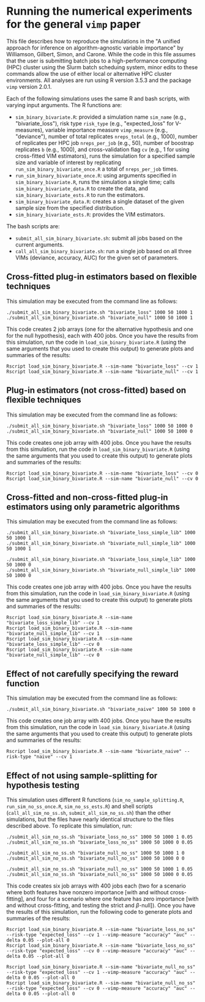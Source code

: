 # Running the numerical experiments for the general `vimp` paper

This file describes how to reproduce the simulations in the "A unified approach for inference on algorithm-agnostic variable importance" by Williamson, Gilbert, Simon, and Carone. While the code in this file assumes that the user is submitting batch jobs to a high-performance computing (HPC) cluster using the Slurm batch scheduing system, minor edits to these commands allow the use of either local or alternative HPC cluster environments. All analyses are run using R version 3.5.3 and the package `vimp` version 2.0.1.

Each of the following simulations uses the same R and bash scripts, with varying input arguments. The R functions are:

* `sim_binary_bivariate.R`: provided a simulation name `sim_name` (e.g., "bivariate_loss"), risk type `risk_type` (e.g., "expected_loss" for V-measures), variable importance measure `vimp_measure` (e.g., "deviance"), number of total replicates `nreps_total` (e.g., 1000), number of replicates per HPC job `nreps_per_job` (e.g., 50), number of boostrap replicates `b` (e.g., 1000), and cross-validation flag `cv` (e.g., 1 for using cross-fitted VIM estimators), runs the simulation for a specified sample size and variable of interest by replicating `run_sim_binary_bivariate_once.R` a total of `nreps_per_job` times.
* `run_sim_binary_bivariate_once.R`: using arguments specified in `sim_binary_bivariate.R`, runs the simulation a single time; calls `sim_binary_bivariate_data.R` to create the data, and `sim_binary_bivariate_ests.R` to run the estimators.
* `sim_binary_bivariate_data.R`: creates a single dataset of the given sample size from the specified distribution.
* `sim_binary_bivariate_ests.R`: provides the VIM estimators.

The bash scripts are:

* `submit_all_sim_binary_bivariate.sh`: submit all jobs based on the current arguments.
* `call_all_sim_binary_bivariate.sh`: run a single job based on all three VIMs (deviance, accuracy, AUC) for the given set of parameters.

## Cross-fitted plug-in estimators based on flexible techniques

This simulation may be executed from the command line as follows:

```{sh}
./submit_all_sim_binary_bivariate.sh "bivariate_loss" 1000 50 1000 1
./submit_all_sim_binary_bivariate.sh "bivariate_null" 1000 50 1000 1
```

This code creates 2 job arrays (one for the alternative hypothesis and one for the null hypothesis), each with 400 jobs. Once you have the results from this simulation, run the code in `load_sim_binary_bivariate.R` (using the same arguments that you used to create this output) to generate plots and summaries of the results:
```{sh}
Rscript load_sim_binary_bivariate.R --sim-name "bivariate_loss" --cv 1
Rscript load_sim_binary_bivariate.R --sim-name "bivariate_null" --cv 1
```

## Plug-in estimators (not cross-fitted) based on flexible techniques

This simulation may be executed from the command line as follows:

```{sh}
./submit_all_sim_binary_bivariate.sh "bivariate_loss" 1000 50 1000 0
./submit_all_sim_binary_bivariate.sh "bivariate_null" 1000 50 1000 0
```

This code creates one job array with 400 jobs. Once you have the results from this simulation, run the code in `load_sim_binary_bivariate.R` (using the same arguments that you used to create this output) to generate plots and summaries of the results:
```{sh}
Rscript load_sim_binary_bivariate.R --sim-name "bivariate_loss" --cv 0
Rscript load_sim_binary_bivariate.R --sim-name "bivariate_null" --cv 0
```

## Cross-fitted and non-cross-fitted plug-in estimators using only parametric algorithms

This simulation may be executed from the command line as follows:

```{sh}
./submit_all_sim_binary_bivariate.sh "bivariate_loss_simple_lib" 1000 50 1000 1
./submit_all_sim_binary_bivariate.sh "bivariate_null_simple_lib" 1000 50 1000 1

./submit_all_sim_binary_bivariate.sh "bivariate_loss_simple_lib" 1000 50 1000 0
./submit_all_sim_binary_bivariate.sh "bivariate_null_simple_lib" 1000 50 1000 0
```

This code creates one job array with 400 jobs. Once you have the results from this simulation, run the code in `load_sim_binary_bivariate.R` (using the same arguments that you used to create this output) to generate plots and summaries of the results:
```{sh}
Rscript load_sim_binary_bivariate.R --sim-name "bivariate_loss_simple_lib" --cv 1
Rscript load_sim_binary_bivariate.R --sim-name "bivariate_null_simple_lib" --cv 1
Rscript load_sim_binary_bivariate.R --sim-name "bivariate_loss_simple_lib" --cv 0
Rscript load_sim_binary_bivariate.R --sim-name "bivariate_null_simple_lib" --cv 0
```


## Effect of not carefully specifying the reward function

This simulation may be executed from the command line as follows:

```{sh}
./submit_all_sim_binary_bivariate.sh "bivariate_naive" 1000 50 1000 0
```

This code creates one job array with 400 jobs. Once you have the results from this simulation, run the code in `load_sim_binary_bivariate.R` (using the same arguments that you used to create this output) to generate plots and summaries of the results:
```{sh}
Rscript load_sim_binary_bivariate.R --sim-name "bivariate_naive" --risk-type "naive" --cv 1
```

## Effect of not using sample-splitting for hypothesis testing

This simulation uses different R functions (`sim_no_sample_splitting.R`, `run_sim_no_ss_once.R`, `sim_no_ss_ests.R`) and shell scripts (`call_all_sim_no_ss.sh`, `submit_all_sim_no_ss.sh`) than the other simulations, but the files have nearly identical structure to the files described above. To replicate this simulation, run:

```{sh}
./submit_all_sim_no_ss.sh "bivariate_loss_no_ss" 1000 50 1000 1 0.05
./submit_all_sim_no_ss.sh "bivariate_loss_no_ss" 1000 50 1000 0 0.05

./submit_all_sim_no_ss.sh "bivariate_null_no_ss" 1000 50 1000 1 0
./submit_all_sim_no_ss.sh "bivariate_null_no_ss" 1000 50 1000 0 0

./submit_all_sim_no_ss.sh "bivariate_null_no_ss" 1000 50 1000 1 0.05
./submit_all_sim_no_ss.sh "bivariate_null_no_ss" 1000 50 1000 0 0.05

```

This code creates six job arrays with 400 jobs each (two for a scenario where both features have nonzero importance [with and without cross-fitting], and four for a scenario where one feature has zero importance [with and without cross-fitting, and testing the strict and $\beta$-null]). Once you have the results of this simulation, run the following code to generate plots and summaries of the results:
```{r}
Rscript load_sim_binary_bivariate.R --sim-name "bivariate_loss_no_ss" --risk-type "expected_loss" --cv 1 --vimp-measure "accuracy" "auc" --delta 0.05 --plot-all 0
Rscript load_sim_binary_bivariate.R --sim-name "bivariate_loss_no_ss" --risk-type "expected_loss" --cv 0 --vimp-measure "accuracy" "auc" --delta 0.05 --plot-all 0

Rscript load_sim_binary_bivariate.R --sim-name "bivariate_null_no_ss" --risk-type "expected_loss" --cv 1 --vimp-measure "accuracy" "auc" --delta 0 0.05 --plot-all 0
Rscript load_sim_binary_bivariate.R --sim-name "bivariate_null_no_ss" --risk-type "expected_loss" --cv 0 --vimp-measure "accuracy" "auc" --delta 0 0.05 --plot-all 0
```
